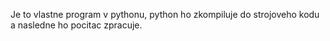 Je to vlastne program v pythonu, python ho zkompiluje do strojoveho kodu a nasledne ho pocitac zpracuje.
